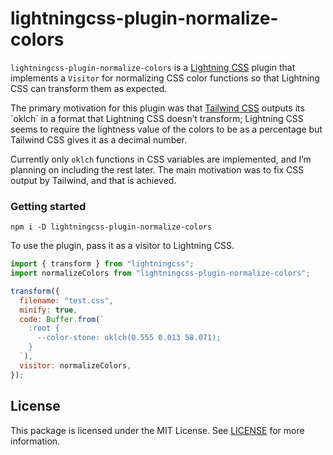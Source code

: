 # lightningcss-plugin-normalize-colors

`lightningcss-plugin-normalize-colors` is a
[Lightning CSS](https://lightningcss.dev) plugin that implements a `Visitor` for
normalizing CSS color functions so that Lightning CSS can transform them as
expected.

The primary motivation for this plugin was that
[Tailwind CSS](https://tailwindcss.com) outputs its \`oklch\` in a format that
Lightning CSS doesn’t transform; Lightning CSS seems to require the lightness
value of the colors to be as a percentage but Tailwind CSS gives it as a decimal
number.

Currently only `oklch` functions in CSS variables are implemented, and I’m
planning on including the rest later. The main motivation was to fix CSS output
by Tailwind, and that is achieved.

### Getting started

    npm i -D lightningcss-plugin-normalize-colors

To use the plugin, pass it as a visitor to Lightning CSS.

```js
import { transform } from "lightningcss";
import normalizeColors from "lightningcss-plugin-normalize-colors";

transform({
  filename: "test.css",
  minify: true,
  code: Buffer.from(`
    :root {
      --color-stone: oklch(0.555 0.013 58.071);
    }
  `),
  visitor: normalizeColors,
});
```

## License

This package is licensed under the MIT License. See [LICENSE](LICENSE) for more
information.
